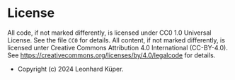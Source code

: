 # License

All code, if not marked differently, is licensed under CC0 1.0 Universal License.
See the file `CC0` for details.
All content, if not marked differently, is licensed unter Creative Commons Attribution 4.0 International (CC-BY-4.0).
See <https://creativecommons.org/licenses/by/4.0/legalcode> for details.

* Copyright (c) 2024 Leonhard Küper.
